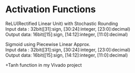 # Activation Functions

ReLU(Rectified Linear Unit) with Stochastic Rounding  
	Input data : 32bit([31]:sign, [30:24]:integer, [23:0]:decimal)  
	Output data: 16bit([15]:sign, [14:12]:integer, [11:0]:decimal)  
  
Sigmoid using Piecewise Linear Approx.  
	Input data : 32bit([31]:sign, [30:24]:integer, [23:0]:decimal)  
	Output data: 16bit([15]:sign, [14:12]:integer, [11:0]:decimal)  
  
+Tanh function in my Vivado project  
